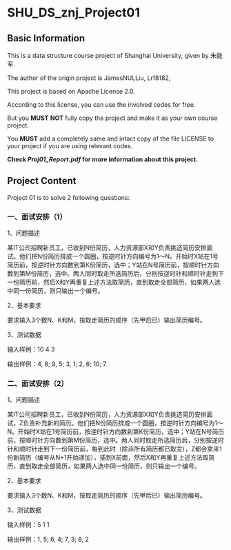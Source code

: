 # SHU_DS_znj_Project01

## Basic Information

This is a data structure course project of Shanghai University, given by 朱能军.

The author of the origin project is JamesNULLiu, Lrf8182, 

This project is based on Apache License 2.0.

According to this license, you can use the involved codes for free.

But you **MUST** **NOT** fully copy the project and make it as your own course project.

You **MUST** add a completely same and intact copy of the file LICENSE to your project if you are using relevant codes.

**Check *Proj01_Report.pdf* for more information about this project.**

## Project Content

Project 01 is to solve 2 following questions:

### 一、面试安排（1）

1、问题描述

某IT公司招聘新员工，已收到N份简历，人力资源部X和Y负责挑选简历安排面试。他们把N份简历排成一个圆圈，按逆时针方向编号为1～N。开始时X站在1号简历前，按逆时针方向数到第K份简历，选中；Y站在N号简历前，按顺时针方向数到第M份简历，选中。两人同时取走所选简历后，分别按逆时针和顺时针走到下一份简历前，然后X和Y再重复上述方法取简历，直到取走全部简历，如果两人选中同一份简历，则只输出一个编号。

2、基本要求

要求输入3个数N、K和M，按取走简历的顺序（先甲后已）输出简历编号。

3、测试数据

输入样例：10 4 3

输出样例：4, 8; 9, 5; 3, 1; 2, 6; 10; 7

### 二、面试安排（2）

1、问题描述

某IT公司招聘新员工，已收到N份简历，人力资源部X和Y负责挑选简历安排面试，Z负责补充新的简历。他们把N份简历排成一个圆圈，按逆时针方向编号为1～N。开始时X站在1号简历前，按逆时针方向数到第K份简历，选中；Y站在N号简历前，按顺时针方向数到第M份简历，选中。两人同时取走所选简历后，分别按逆时针和顺时针走到下一份简历前，每到此时（除非所有简历都已取完），Z都会拿来1份新简历（编号从N+1开始递加），插到X前面，然后X和Y再重复上述方法取简历，直到取走全部简历，如果两人选中同一份简历，则只输出一个编号。

 2、基本要求

 要求输入3个数N、K和M，按取走简历的顺序（先甲后已）输出简历编号。

3、测试数据

输入样例：5 1 1

输出样例：1, 5; 6, 4; 7, 3; 8, 2

